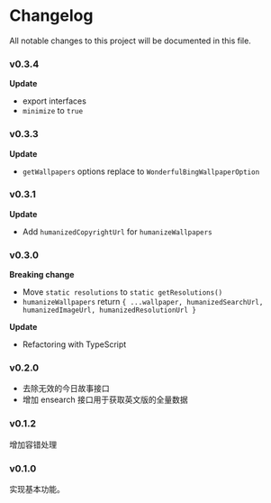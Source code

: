
# Changelog
All notable changes to this project will be documented in this file.

### v0.3.4

**Update**
- export interfaces
- `minimize` to `true`

### v0.3.3

**Update**
- `getWallpapers` options replace to `WonderfulBingWallpaperOption`

### v0.3.1

**Update**
- Add `humanizedCopyrightUrl` for `humanizeWallpapers`

### v0.3.0

**Breaking change**
- Move `static resolutions` to `static getResolutions()`
- `humanizeWallpapers` return `{ ...wallpaper, humanizedSearchUrl, humanizedImageUrl, humanizedResolutionUrl }`

**Update**
- Refactoring with TypeScript

### v0.2.0
- 去除无效的今日故事接口
- 增加 ensearch 接口用于获取英文版的全量数据

### v0.1.2
增加容错处理

### v0.1.0
实现基本功能。

